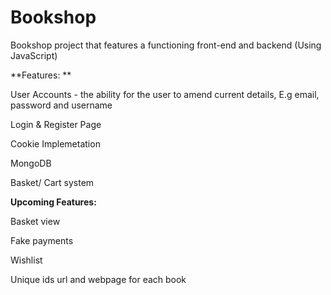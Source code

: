 # Bookshop
Bookshop project that features a functioning front-end and backend (Using JavaScript)

**Features: **

User Accounts - the ability for the user to amend current details, E.g email, password and username

Login & Register Page

Cookie Implemetation

MongoDB

Basket/ Cart system


**Upcoming Features:**

Basket view

Fake payments

Wishlist

Unique ids url and webpage for each book 
